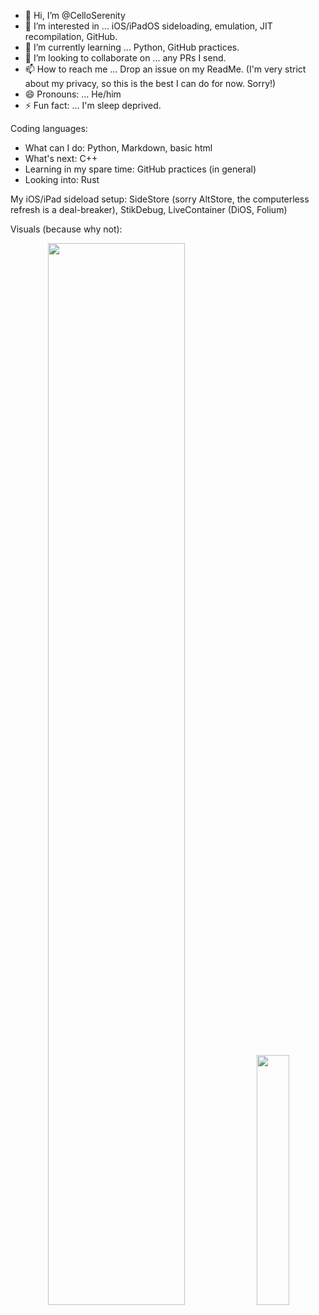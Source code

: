 - 👋 Hi, I’m @CelloSerenity
- 👀 I’m interested in ... iOS/iPadOS sideloading, emulation, JIT recompilation, GitHub.
- 🌱 I’m currently learning ... Python, GitHub practices.
- 💞️ I’m looking to collaborate on ... any PRs I send.
- 📫 How to reach me ... Drop an issue on my ReadMe. (I'm very strict about my privacy, so this is the best I can do for now. Sorry!)
- 😄 Pronouns: ... He/him
- ⚡ Fun fact: ... I'm sleep deprived.

Coding languages:
- What can I do: Python, Markdown, basic html
- What's next: C++
- Learning in my spare time: GitHub practices (in general)
- Looking into: Rust

My iOS/iPad sideload setup: SideStore (sorry AltStore, the computerless refresh is a deal-breaker), StikDebug, LiveContainer (DiOS, Folium)

Visuals (because why not):
<div align="center">
  <picture>
    <source media="(prefers-color-scheme: light)" srcset="http://github-profile-summary-cards.vercel.app/api/cards/profile-details?username=CelloSerenity&theme=github" />
    <img src="http://github-profile-summary-cards.vercel.app/api/cards/profile-details?username=CelloSerenity&theme=github" width="66%" />
  </picture>
  
  <picture>
    <source media="(prefers-color-scheme: light)" srcset="http://github-profile-summary-cards.vercel.app/api/cards/most-commit-language?username=CelloSerenity&theme=github" />
    <img src="http://github-profile-summary-cards.vercel.app/api/cards/most-commit-language?username=CelloSerenity&theme=github" width="32%" />
  </picture>
</div>